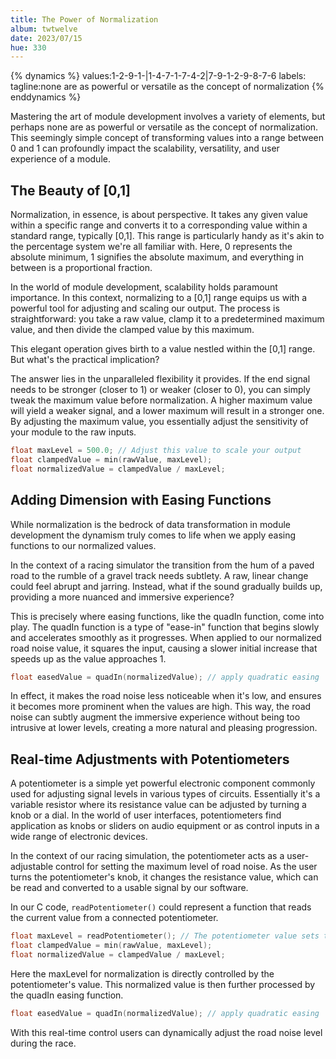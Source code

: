 ```yaml
---
title: The Power of Normalization
album: twtwelve
date: 2023/07/15
hue: 330
---
```


{% dynamics %}
values:1-2-9-1-|1-4-7-1-7-4-2|7-9-1-2-9-8-7-6
labels:
tagline:none are as powerful or versatile as the concept of normalization
{% enddynamics %}

Mastering the art of module development involves a variety of elements, but perhaps none are as powerful or versatile as the concept of normalization. This seemingly simple concept of transforming values into a range between 0 and 1 can profoundly impact the scalability, versatility, and user experience of a module.

<!-- more -->

## The Beauty of [0,1]

Normalization, in essence, is about perspective. It takes any given value within a specific range and converts it to a corresponding value within a standard range, typically [0,1]. This range is particularly handy as it's akin to the percentage system we're all familiar with. Here, 0 represents the absolute minimum, 1 signifies the absolute maximum, and everything in between is a proportional fraction. 

In the world of module development, scalability holds paramount importance. In this context, normalizing to a [0,1] range equips us with a powerful tool for adjusting and scaling our output. The process is straightforward: you take a raw value, clamp it to a predetermined maximum value, and then divide the clamped value by this maximum. 

This elegant operation gives birth to a value nestled within the [0,1] range. But what's the practical implication?

The answer lies in the unparalleled flexibility it provides. If the end signal needs to be stronger (closer to 1) or weaker (closer to 0), you can simply tweak the maximum value before normalization. A higher maximum value will yield a weaker signal, and a lower maximum will result in a stronger one. By adjusting the maximum value, you essentially adjust the sensitivity of your module to the raw inputs.

```C
float maxLevel = 500.0; // Adjust this value to scale your output
float clampedValue = min(rawValue, maxLevel);
float normalizedValue = clampedValue / maxLevel;
```

## Adding Dimension with Easing Functions

While normalization is the bedrock of data transformation in module development the dynamism truly comes to life when we apply easing functions to our normalized values.

In the context of a racing simulator the transition from the hum of a paved road to the rumble of a gravel track needs subtlety. A raw, linear change could feel abrupt and jarring. Instead, what if the sound gradually builds up, providing a more nuanced and immersive experience?

This is precisely where easing functions, like the quadIn function, come into play. The quadIn function is a type of "ease-in" function that begins slowly and accelerates smoothly as it progresses. When applied to our normalized road noise value, it squares the input, causing a slower initial increase that speeds up as the value approaches 1.

```C
float easedValue = quadIn(normalizedValue); // apply quadratic easing
```

In effect, it makes the road noise less noticeable when it's low, and ensures it becomes more prominent when the values are high. This way, the road noise can subtly augment the immersive experience without being too intrusive at lower levels, creating a more natural and pleasing progression.

## Real-time Adjustments with Potentiometers

A potentiometer is a simple yet powerful electronic component commonly used for adjusting signal levels in various types of circuits. Essentially it's a variable resistor where its resistance value can be adjusted by turning a knob or a dial. In the world of user interfaces, potentiometers find application as knobs or sliders on audio equipment or as control inputs in a wide range of electronic devices.

In the context of our racing simulation, the potentiometer acts as a user-adjustable control for setting the maximum level of road noise. As the user turns the potentiometer's knob, it changes the resistance value, which can be read and converted to a usable signal by our software.

In our C code, `readPotentiometer()` could represent a function that reads the current value from a connected potentiometer.

```C
float maxLevel = readPotentiometer(); // The potentiometer value sets the max level
float clampedValue = min(rawValue, maxLevel);
float normalizedValue = clampedValue / maxLevel;
```

Here the maxLevel for normalization is directly controlled by the potentiometer's value. This normalized value is then further processed by the quadIn easing function.

```C
float easedValue = quadIn(normalizedValue); // apply quadratic easing
```

With this real-time control users can dynamically adjust the road noise level during the race.
